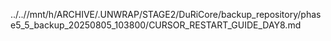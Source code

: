 ../..//mnt/h/ARCHIVE/.UNWRAP/STAGE2/DuRiCore/backup_repository/phase5_5_backup_20250805_103800/CURSOR_RESTART_GUIDE_DAY8.md